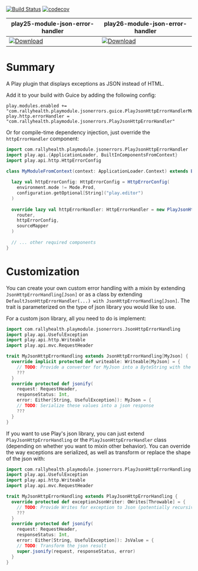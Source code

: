 [![Build Status](https://travis-ci.org/rallyhealth/play-module-json-error-handler.svg?branch=master)](https://travis-ci.org/rallyhealth/play-module-json-error-handler)
[![codecov](https://codecov.io/gh/rallyhealth/play-module-json-error-handler/branch/master/graph/badge.svg)](https://codecov.io/gh/rallyhealth/play-module-json-error-handler)

| play25-module-json-error-handler | play26-module-json-error-handler |
| -------------------------------- | -------------------------------- |
| [ ![Download](https://api.bintray.com/packages/rallyhealth/maven/play25-module-json-error-handler/images/download.svg) ](https://bintray.com/rallyhealth/maven/play25-module-json-error-handler/_latestVersion) | [ ![Download](https://api.bintray.com/packages/rallyhealth/maven/play26-module-json-error-handler/images/download.svg) ](https://bintray.com/rallyhealth/maven/play26-module-json-error-handler/_latestVersion) |

# Summary

A Play plugin that displays exceptions as JSON instead of HTML. 

Add it to your build with Guice by adding the following config:
```hocon
play.modules.enabled += "com.rallyhealth.playmodule.jsonerrors.guice.PlayJsonHttpErrorHandlerModule"
play.http.errorHandler = "com.rallyhealth.playmodule.jsonerrors.PlayJsonHttpErrorHandler"
```

Or for compile-time dependency injection, just override the `httpErrorHandler` component:

```scala
import com.rallyhealth.playmodule.jsonerrors.PlayJsonHttpErrorHandler
import play.api.{ApplicationLoader, BuiltInComponentsFromContext}
import play.api.http.HttpErrorConfig

class MyModuleFromContext(context: ApplicationLoader.Context) extends BuiltInComponentsFromContext(context) {
  
  lazy val httpErrorConfig: HttpErrorConfig = HttpErrorConfig(
    environment.mode != Mode.Prod,
    configuration.getOptional[String]("play.editor")
  )
  
  override lazy val httpErrorHandler: HttpErrorHandler = new PlayJsonHttpErrorHandler(
    router,
    httpErrorConfig,
    sourceMapper
  )
  
  // ... other required components
}
```

# Customization

You can create your own custom error handling with a mixin by extending `JsonHttpErrorHandling[Json]` or as a class
by extending `DefaultJsonHttpErrorHandler(...) with JsonHttpErrorHandling[Json]`. The trait is parameterized on the
type of json library you would like to use.

For a custom json library, all you need to do is implement:
```scala
import com.rallyhealth.playmodule.jsonerrors.JsonHttpErrorHandling
import play.api.UsefulException
import play.api.http.Writeable
import play.api.mvc.RequestHeader

trait MyJsonHttpErrorHandling extends JsonHttpErrorHandling[MyJson] {
  override implicit protected def writeable: Writeable[MyJson] = {
    // TODO: Provide a converter for MyJson into a ByteString with the appropriate content-type 
    ???  
  }
  override protected def jsonify(
    request: RequestHeader,
    responseStatus: Int,
    error: Either[String, UsefulException]): MyJson = {
    // TODO: Serialize these values into a json response
    ???    
  }
}
```

If you want to use Play's json library, you can just extend `PlayJsonHttpErrorHandling` or the
`PlayJsonHttpErrorHandler` class (depending on whether you want to mixin other behavior). You can override the way
exceptions are serialized, as well as transform or replace the shape of the json with: 

```scala
import com.rallyhealth.playmodule.jsonerrors.PlayJsonHttpErrorHandling
import play.api.UsefulException
import play.api.http.Writeable
import play.api.mvc.RequestHeader

trait MyJsonHttpErrorHandling extends PlayJsonHttpErrorHandling {
  override protected def exceptionJsonWriter: OWrites[Throwable] = {
    // TODO: Provide Writes for exception to Json (potentially recursively on causes / suppressed exceptions)
    ???
  } 
  override protected def jsonify(
    request: RequestHeader,
    responseStatus: Int,
    error: Either[String, UsefulException]): JsValue = {
    // TODO: Transform the json result
    super.jsonify(request, responseStatus, error)
  }
}
```
